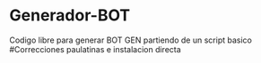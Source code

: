 # Generador-BOT

Codigo libre para generar BOT GEN partiendo de un script basico
#Correcciones paulatinas e instalacion directa
